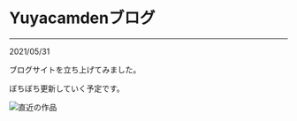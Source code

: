# Yuyacamdenブログ

---

2021/05/31


ブログサイトを立ち上げてみました。

ぼちぼち更新していく予定です。


![直近の作品](https://yuyacamden.github.io/ftprnt.jpg)

